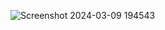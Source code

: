 ![Screenshot 2024-03-09 194543](https://github.com/subodh245/Next-JS/assets/118099441/c1828682-c81a-476e-894d-ff1edbc01254)
